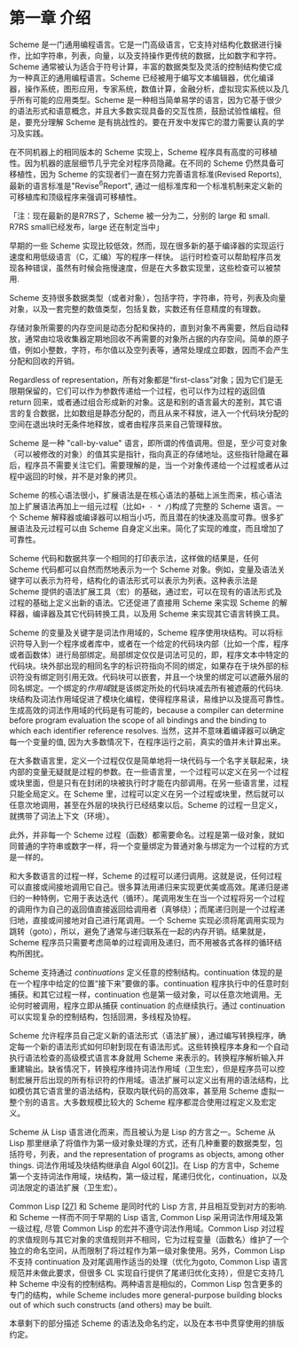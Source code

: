 # 第一章 介绍

Scheme 是一门通用编程语言。它是一门高级语言，它支持对结构化数据进行操作，比如字符串，列表，向量，以及支持操作更传统的数据，比如数字和字符。Scheme 通常被认为适合于符号计算，丰富的数据类型及灵活的控制结构使它成为一种真正的通用编程语言。Scheme 已经被用于编写文本编辑器，优化编译器，操作系统，图形应用，专家系统，数值计算，金融分析，虚拟现实系统以及几乎所有可能的应用类型。Scheme 是一种相当简单易学的语言，因为它基于很少的语法形式和语意概念，并且大多数实现具备的交互性质，鼓励试验性编程。但是，要充分理解 Scheme 是有挑战性的。要在开发中发挥它的潜力需要认真的学习及实践。

在不同机器上的相同版本的 Scheme 实现上，Scheme 程序具有高度的可移植性。因为机器的底层细节几乎完全对程序员隐藏。在不同的 Scheme 仍然具备可移植性，因为 Scheme 的实现者们一直在努力完善语言标准(Revised Reports), 最新的语言标准是"Revise<sup>6</sup>Report", 通过一组标准库和一个标准机制来定义新的可移植库和顶级程序来强调可移植性。

「注：现在最新的是R7RS了，Scheme 被一分为二，分别的 large 和 small. R7RS small已经发布，large 还在制定当中」

早期的一些 Scheme 实现比较低效，然而，现在很多新的基于编译器的实现运行速度和用低级语言（C，汇编）写的程序一样快。 运行时检查可以帮助程序员发现各种错误，虽然有时候会拖慢速度，但是在大多数实现里，这些检查可以被禁用.

Scheme 支持很多数据类型（或者对象），包括字符，字符串，符号，列表及向量对象，以及一套完整的数值类型，包括复数，实数还有任意精度的有理数。

存储对象所需要的内存空间是动态分配和保持的，直到对象不再需要，然后自动释放，通常由垃圾收集器定期地回收不再需要的对象所占据的内存空间。简单的原子值，例如小整数，字符，布尔值以及空列表等，通常处理成立即数，因而不会产生分配和回收的开销。

Regardless of representation，所有对象都是“first-class”对象；因为它们是无限期保留的，它们可以作为参数传递给一个过程，也可以作为过程的返回值 return 回来，或者通过组合形成新的对象。这是和别的语言最大的差别，其它语言的复合数据，比如数组是静态分配的，而且从来不释放，进入一个代码块分配的空间在退出块时无条件地释放，或者由程序员来自己管理释放。

Scheme 是一种 "call-by-value" 语言，即所谓的传值调用。但是，至少可变对象（可以被修改的对象）的值其实是指针，指向真正的存储地址。这些指针隐藏在幕后，程序员不需要关注它们。需要理解的是，当一个对象传递给一个过程或者从过程中返回的时候，并不是对象的拷贝。

Scheme 的核心语法很小，扩展语法是在核心语法的基础上派生而来，核心语法加上扩展语法再加上一组元过程（比如`+ - * /`)构成了完整的 Scheme 语言。一个 Scheme 解释器或编译器可以相当小巧，而且潜在的快速及高度可靠。很多扩展语法及元过程可以由 Scheme 自身定义出来。简化了实现的难度，而且增加了可靠性。

Scheme 代码和数据共享一个相同的打印表示法，这样做的结果是，任何 Scheme 代码都可以自然而然地表示为一个 Scheme 对象。例如，变量及语法关键字可以表示为符号，结构化的语法形式可以表示为列表。这种表示法是 Scheme 提供的语法扩展工具（宏）的基础，通过宏，可以在现有的语法形式及过程的基础上定义出新的语法。它还促进了直接用 Scheme 来实现 Scheme 的解释器，编译器及其它代码转换工具，以及用 Scheme 来实现其它语言转换工具。

Scheme 的变量及关键字是词法作用域的，Scheme 程序使用块结构。可以将标识符导入到一个程序或者库中，或者在一个给定的代码块内部（比如一个库，程序或者函数体）进行局部绑定。局部绑定仅仅是词法可见的，即，程序文本中特定的代码块。块外部出现的相同名字的标识符指向不同的绑定，如果存在于块外部的标识符没有绑定则引用无效。代码块可以嵌套，并且一个块里的绑定可以遮蔽外层的同名绑定。一个绑定的*作用域*就是该绑定所处的代码块减去所有被遮蔽的代码块. 块结构及词法作用域促进了模块化编程，使得程序易读，易维护以及提高可靠性。生成高效的词法作用域的代码是有可能的，because a compiler can determine before program evaluation the scope of all bindings and the binding to which each identifier reference resolves. 当然，这并不意味着编译器可以确定每一个变量的值, 因为大多数情况下，在程序运行之前，真实的值并未计算出来。

在大多数语言里，定义一个过程仅仅是简单地将一块代码与一个名字关联起来，块内部的变量无疑就是过程的参数。在一些语言里，一个过程可以定义在另一个过程或块里面，但是只有在封闭的块被执行时才能在内部调用。在另一些语言里，过程只能全局定义。在 Scheme 里，过程可以定义在另一个过程或块里，然后就可以任意次地调用，甚至在外层的块执行已经结束以后。Scheme 的过程一旦定义，就携带了词法上下文（环境）。

此外，并非每一个 Scheme 过程（函数）都需要命名。过程是第一级对象，就如同普通的字符串或数字一样，将一个变量绑定为普通对象与绑定为一个过程的方式是一样的。

和大多数语言的过程一样，Scheme 的过程可以递归调用。这就是说，任何过程可以直接或间接地调用它自己。很多算法用递归来实现更优美或高效。尾递归是递归的一种特例，它用于表达迭代（循环）。尾调用发生在当一个过程将另一个过程的调用作为自己的返回值直接返回给调用者（真够绕）；而尾递归则是一个过程递归地，直接或间接地对自己进行尾调用。一个 Scheme 实现必须将尾调用实现为跳转（goto），所以，避免了通常与递归联系在一起的内存开销。结果就是，Scheme 程序员只需要考虑简单的过程调用及递归，而不用被各式各样的循环结构所困扰。

Scheme 支持通过 *continuations* 定义任意的控制结构。continuation 体现的是在一个程序中给定的位置“接下来”要做的事。continuation 程序执行中的任意时刻捕获。和其它过程一样，continuation 也是第一级对象，可以任意次地调用。无论何时被调用，程序立即从捕获 continuation 的点继续执行。通过 continuation 可以实现复杂的控制结构，包括回溯，多线程及协程。

Scheme 允许程序员自己定义新的语法形式（语法扩展），通过编写转换程序，确定每一个新的语法形式如何印射到现在有语法形式。这些转换程序本身和一个自动执行语法检查的高级模式语言本身就用 Scheme 来表示的。转换程序解析输入并重建输出。缺省情况下，转换程序维持词法作用域（卫生宏），但是程序员可以控制宏展开后出现的所有标识符的作用域。语法扩展可以定义出有用的语法结构，比如模仿其它语言里的语法结构，获取内联代码的高效率，甚至用 Scheme 虚拟一整个别的语言。大多数规模比较大的 Scheme 程序都混合使用过程定义及宏定义。

Scheme 从 Lisp 语言进化而来，而且被认为是 Lisp 的方言之一。Scheme 从 Lisp 那里继承了将值作为第一级对象处理的方式，还有几种重要的数据类型，包括符号，列表，and the representation of programs as objects, among other things. 词法作用域及块结构继承自 Algol 60[[21]](../ref.md)。在 Lisp 的方言中，Scheme 第一个支持词法作用域，块结构，第一级过程，尾递归优化，continuation，以及词法限定的语法扩展（卫生宏）。

Common Lisp [[27]](../ref.md) 和 Scheme 是同时代的 Lisp 方言, 并且相互受到对方的影响. 和 Scheme 一样而不同于早期的 Lisp 语言, Common Lisp 采用词法作用域及第一级过程, 尽管 Common Lisp 的宏并不遵守词法作用域。Common Lisp 对过程的求值规则与其它对象的求值规则并不相同，它为过程变量（函数名）维护了一个独立的命名空间，从而限制了将过程作为第一级对象使用。另外，Common Lisp 不支持 continuation 及对尾调用作适当的处理（优化为goto, Common Lisp 语言规范并未做此要求，但很多 CL 实现自行提供了尾递归优化支持），但是它支持几种 Scheme 中没有的控制结构。两种语言是相似的，Common Lisp 包含更多的专门的结构，while Scheme includes more general-purpose building blocks out of which such constructs (and others) may be built.

本章剩下的部分描述 Scheme 的语法及命名约定，以及在本书中贯穿使用的排版约定。
